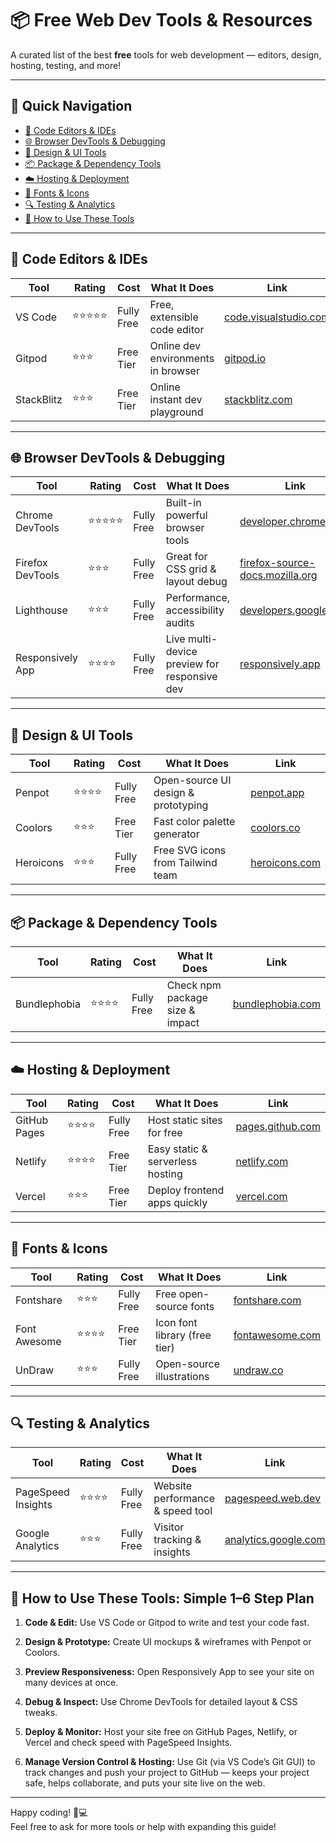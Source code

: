 # 📦 Free Web Dev Tools & Resources

A curated list of the best **free** tools for web development — editors, design, hosting, testing, and more!

---

## 🧭 Quick Navigation

- [🧰 Code Editors & IDEs](#-code-editors--ides)
- [🌐 Browser DevTools & Debugging](#-browser-devtools--debugging)
- [🎨 Design & UI Tools](#-design--ui-tools)
- [📦 Package & Dependency Tools](#-package--dependency-tools)
- [☁️ Hosting & Deployment](#-hosting--deployment)
- [🧩 Fonts & Icons](#-fonts--icons)
- [🔍 Testing & Analytics](#-testing--analytics)
- [🎯 How to Use These Tools](#-how-to-use-these-tools-simple-1-5-step-plan)

---

## 🧰 Code Editors & IDEs

| Tool       | Rating     | Cost       | What It Does                       | Link                                                    |
| ---------- | ---------- | ---------- | ---------------------------------- | ------------------------------------------------------- |
| VS Code    | ⭐⭐⭐⭐⭐ | Fully Free | Free, extensible code editor       | [code.visualstudio.com](https://code.visualstudio.com/) |
| Gitpod     | ⭐⭐⭐     | Free Tier  | Online dev environments in browser | [gitpod.io](https://gitpod.io/)                         |
| StackBlitz | ⭐⭐⭐     | Free Tier  | Online instant dev playground      | [stackblitz.com](https://stackblitz.com/)               |

---

## 🌐 Browser DevTools & Debugging

| Tool             | Rating     | Cost       | What It Does                                 | Link                                                                                      |
| ---------------- | ---------- | ---------- | -------------------------------------------- | ----------------------------------------------------------------------------------------- |
| Chrome DevTools  | ⭐⭐⭐⭐⭐ | Fully Free | Built-in powerful browser tools              | [developer.chrome.com](https://developer.chrome.com/docs/devtools/)                       |
| Firefox DevTools | ⭐⭐⭐     | Fully Free | Great for CSS grid & layout debug            | [firefox-source-docs.mozilla.org](https://firefox-source-docs.mozilla.org/devtools-user/) |
| Lighthouse       | ⭐⭐⭐     | Fully Free | Performance, accessibility audits            | [developers.google.com](https://developers.google.com/web/tools/lighthouse)               |
| Responsively App | ⭐⭐⭐⭐   | Fully Free | Live multi-device preview for responsive dev | [responsively.app](https://responsively.app/)                                             |

---

## 🎨 Design & UI Tools

| Tool      | Rating   | Cost       | What It Does                        | Link                                    |
| --------- | -------- | ---------- | ----------------------------------- | --------------------------------------- |
| Penpot    | ⭐⭐⭐⭐ | Fully Free | Open-source UI design & prototyping | [penpot.app](https://penpot.app/)       |
| Coolors   | ⭐⭐⭐   | Free Tier  | Fast color palette generator        | [coolors.co](https://coolors.co/)       |
| Heroicons | ⭐⭐⭐   | Fully Free | Free SVG icons from Tailwind team   | [heroicons.com](https://heroicons.com/) |

---

## 📦 Package & Dependency Tools

| Tool         | Rating   | Cost       | What It Does                    | Link                                          |
| ------------ | -------- | ---------- | ------------------------------- | --------------------------------------------- |
| Bundlephobia | ⭐⭐⭐⭐ | Fully Free | Check npm package size & impact | [bundlephobia.com](https://bundlephobia.com/) |

---

## ☁️ Hosting & Deployment

| Tool         | Rating   | Cost       | What It Does                     | Link                                          |
| ------------ | -------- | ---------- | -------------------------------- | --------------------------------------------- |
| GitHub Pages | ⭐⭐⭐⭐ | Fully Free | Host static sites for free       | [pages.github.com](https://pages.github.com/) |
| Netlify      | ⭐⭐⭐⭐ | Free Tier  | Easy static & serverless hosting | [netlify.com](https://www.netlify.com/)       |
| Vercel       | ⭐⭐⭐   | Free Tier  | Deploy frontend apps quickly     | [vercel.com](https://vercel.com/)             |

---

## 🧩 Fonts & Icons

| Tool         | Rating   | Cost       | What It Does                  | Link                                         |
| ------------ | -------- | ---------- | ----------------------------- | -------------------------------------------- |
| Fontshare    | ⭐⭐⭐   | Fully Free | Free open-source fonts        | [fontshare.com](https://www.fontshare.com/)  |
| Font Awesome | ⭐⭐⭐⭐ | Free Tier  | Icon font library (free tier) | [fontawesome.com](https://fontawesome.com/)  |
| UnDraw       | ⭐⭐⭐   | Fully Free | Open-source illustrations     | [undraw.co](https://undraw.co/illustrations) |

---

## 🔍 Testing & Analytics

| Tool               | Rating   | Cost       | What It Does                     | Link                                                  |
| ------------------ | -------- | ---------- | -------------------------------- | ----------------------------------------------------- |
| PageSpeed Insights | ⭐⭐⭐⭐ | Fully Free | Website performance & speed tool | [pagespeed.web.dev](https://pagespeed.web.dev/)       |
| Google Analytics   | ⭐⭐⭐   | Fully Free | Visitor tracking & insights      | [analytics.google.com](https://analytics.google.com/) |

---

## 🎯 How to Use These Tools: Simple 1–6 Step Plan

1. **Code & Edit:** Use VS Code or Gitpod to write and test your code fast.

2. **Design & Prototype:** Create UI mockups & wireframes with Penpot or Coolors.

3. **Preview Responsiveness:** Open Responsively App to see your site on many devices at once.

4. **Debug & Inspect:** Use Chrome DevTools for detailed layout & CSS tweaks.

5. **Deploy & Monitor:** Host your site free on GitHub Pages, Netlify, or Vercel and check speed with PageSpeed Insights.

6. **Manage Version Control & Hosting:** Use Git (via VS Code’s Git GUI) to track changes and push your project to GitHub — keeps your project safe, helps collaborate, and puts your site live on the web.

---

Happy coding! 🚀💻  
Feel free to ask for more tools or help with expanding this guide!
